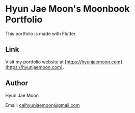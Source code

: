 # Hyun Jae Moon's Moonbook Portfolio

This portfolio is made with Flutter.

## Link

Visit my portfolio website at [https://hyunjaemoon.com](https://hyunjaemoon.com).

## Author

Hyun Jae Moon

Email: calhyunjaemoon@gmail.com
